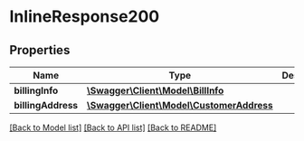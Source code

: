 # InlineResponse200

## Properties
Name | Type | Description | Notes
------------ | ------------- | ------------- | -------------
**billingInfo** | [**\Swagger\Client\Model\BillInfo**](BillInfo.md) |  | [optional] 
**billingAddress** | [**\Swagger\Client\Model\CustomerAddress**](CustomerAddress.md) |  | [optional] 

[[Back to Model list]](../README.md#documentation-for-models) [[Back to API list]](../README.md#documentation-for-api-endpoints) [[Back to README]](../README.md)


